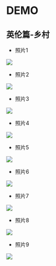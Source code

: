 # DEMO
##  英伦篇-乡村
- 照片1

![](preview/Castleton1.jpg)

- 照片2

![](preview/Castleton2.jpg)

- 照片3

![](preview/Castleton3.jpg)

- 照片4

![](preview/Castleton4.jpg)

- 照片5

![](preview/Castleton5.jpg)

- 照片6

![](preview/Castleton6.jpg)

- 照片7

![](preview/Castleton7.jpg)

- 照片8

![](preview/Castleton8.jpg)

- 照片9

![](preview/Castleton9.jpg)


